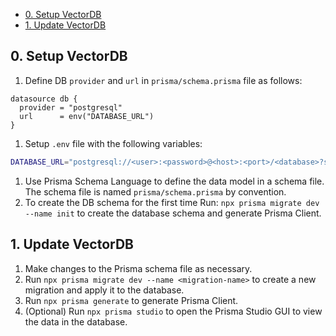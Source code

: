 <!-- toc -->

- [0. Setup VectorDB](#0-setup-vectordb)
- [1. Update VectorDB](#1-update-vectordb)

<!-- tocstop -->

## 0. Setup VectorDB

1. Define DB `provider` and `url` in `prisma/schema.prisma` file as follows:

```prisma
datasource db {
  provider = "postgresql"
  url      = env("DATABASE_URL")
}
```

1. Setup `.env` file with the following variables:

```bash
DATABASE_URL="postgresql://<user>:<password>@<host>:<port>/<database>?schema=public"
```

1. Use Prisma Schema Language to define the data model in a schema file. The schema file is named `prisma/schema.prisma` by convention.
1. To create the DB schema for the first time Run: `npx prisma migrate dev --name init` to create the database schema and generate Prisma Client.

## 1. Update VectorDB

1. Make changes to the Prisma schema file as necessary.
1. Run `npx prisma migrate dev --name <migration-name>` to create a new migration and apply it to the database.
1. Run `npx prisma generate` to generate Prisma Client.
1. (Optional) Run `npx prisma studio` to open the Prisma Studio GUI to view the data in the database.
